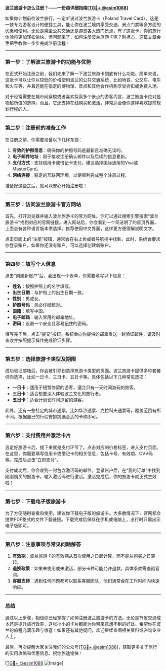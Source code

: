 **波兰旅游卡怎么注册？——一份超详细指南[[TG💪+ @esim1088](https://t.me/s/esim1088)]**

如果你计划前往波兰旅行，一定听说过波兰旅游卡（Poland Travel Card）。这是一款专为游客设计的便捷工具，能让你在波兰境内享受交通、景点门票等多方面的优惠和便利。无论是乘坐公共交通还是游览各大热门景点，有了这张卡，你的旅行体验将更加轻松愉快。但问题来了，如何注册波兰旅游卡呢？别担心，这篇文章会手把手教你一步步完成注册流程！

---

### **第一步：了解波兰旅游卡的功能与优势**

在正式开始注册之前，我们先来了解一下波兰旅游卡到底有什么功能。简单来说，这张卡可以让你以较低的价格使用波兰的公共交通系统，比如地铁、公交车、电车和火车等，并且还能在指定的博物馆、景点和其他合作机构享受折扣或免费入场。

对于经常需要在城市间穿梭或者喜欢探索多个景点的游客而言，波兰旅游卡绝对是物超所值的选择。而且，它还支持在线购买和激活，非常适合像你这样喜欢提前规划行程的人。

---

### **第二步：注册前的准备工作**

在注册之前，你需要准备以下几样东西：

1. **有效的护照信息**：确保你的护照号码是最新且准确无误的。
2. **电子邮件地址**：用于接收注册确认邮件以及后续的信息更新。
3. **支付方式**：支持信用卡或借记卡支付。建议选择国际通用的Visa或MasterCard。
4. **网络连接**：稳定的互联网环境，以便顺利完成整个注册过程。

准备好这些之后，就可以安心开始注册啦！

---

### **第三步：访问波兰旅游卡官方网站**

首先，打开浏览器并输入波兰旅游卡的官方网址。你可以通过搜索引擎搜索“波兰旅游卡”找到对应的官网链接。进入网站后，你会看到一个简洁明了的首页界面，上面会有各种语言版本供选择。推荐使用中文界面，这样更方便理解说明文字。

点击页面上的“注册”按钮，通常会在右上角或者导航栏中找到。此时，系统会要求你登录账户。如果你还没有账户，可以选择创建新账户。

---

### **第四步：填写个人信息**

点击“创建新账户”后，会出现一个表单，你需要填写以下信息：

- **姓名**：按照护照上的名字填写。
- **出生日期**：与护照上的出生日期一致。
- **性别**：男或女。
- **护照号码**：务必仔细核对。
- **国籍**：填写中国。
- **电子邮箱**：输入常用的邮箱地址。
- **密码**：设置一个安全且容易记住的密码。

填写完毕后，点击“提交”按钮。系统会向你提供的邮箱发送一封验证邮件，请及时查收并按照提示操作完成验证步骤。

---

### **第五步：选择旅游卡类型及期限**

成功验证邮箱后，你会被引导到选择旅游卡类型的页面。波兰旅游卡提供多种套餐供你选择，比如一日卡、三日卡、五日卡等。具体包括以下几种常见选项：

- **一日卡**：适用于短暂停留的游客，适合只有一天时间游玩的旅客。
- **三日卡**：适合想要深入体验波兰文化的旅行者。
- **五日卡**：适合计划长时间逗留的游客。

此外，还有一些特定的城市通票，比如华沙通票、克拉科夫通票等，覆盖范围有所不同。根据自己的行程安排挑选合适的卡种即可。

---

### **第六步：支付费用并激活卡片**

选定好旅游卡后，接下来就是支付环节了。点击对应的价格标签，进入支付页面。在这里，你需要填写信用卡或借记卡的相关信息，包括卡号、有效期、CVV码等。完成后点击“立即支付”。

支付成功后，你会收到一封包含激活码的邮件。登录账户后，在“我的订单”中找到刚刚购买的旅游卡，输入激活码进行激活。激活完成后，你的旅游卡就正式生效啦！

---

### **第七步：下载电子版旅游卡**

为了方便随时查看和使用，建议你下载电子版的旅游卡。大多数情况下，官网都会提供PDF格式的文件下载链接。下载完成后保存在手机或电脑上，出行时只需出示电子版即可。

---

### **第八步：注意事项与常见问题解答**

1. **有效期**：波兰旅游卡的有效期从首次使用之日起计算，而不是从购买之日算起。
2. **退换政策**：如果未使用或未激活，部分卡种可能允许退款，具体条款需查阅官网。
3. **客服支持**：遇到任何问题都可以联系客服团队，他们通常会在工作时间内快速响应。

---

### **总结**

通过以上步骤，相信你已经掌握了如何注册波兰旅游卡的方法。无论是节省交通成本还是提升旅行效率，这张小小的卡片都能为你带来意想不到的好处。希望你在波兰的旅程充满乐趣与惊喜！如果还有其他疑问，欢迎继续查阅相关资料或咨询专业人士。

最后，再次提醒大家关注我们的公众号[[TG💪+ @esim1088](https://t.me/s/esim1088)]，获取更多关于旅行的实用攻略和优惠信息。祝你旅途愉快！

[[TG💪+ @esim1088](https://t.me/s/esim1088) ![Image](https://i.postimg.cc/4NQfJmqS/Snipaste-2025-05-13-00-14-12.png)]